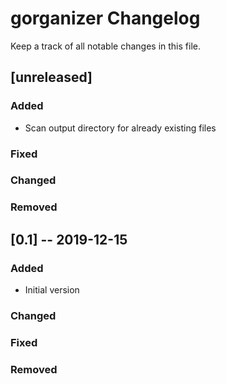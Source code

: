 # gorganizer Changelog

Keep a track of all notable changes in this file.

## [unreleased]

### Added

- Scan output directory for already existing files

### Fixed

### Changed

### Removed

## [0.1] -- 2019-12-15

### Added

- Initial version

### Changed

### Fixed

### Removed
